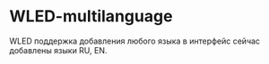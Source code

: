 # WLED-multilanguage
WLED поддержка добавления любого языка в интерфейс
сейчас добавлены языки RU, EN.
